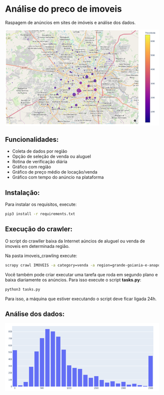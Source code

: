 # Análise do preco de imoveis
Raspagem de anúncios em sites de imóveis e análise dos dados.

![Gráfico do preço médio de imóveis de aluguel na cidade de Goiânia](./doc/regioes.png)

## Funcionalidades:

- Coleta de dados por região
- Opção de seleção de venda ou aluguel
- Rotina de verificação diária
- Gráfico com região
- Gráfico de preço médio de locação/venda
- Gráfico com tempo do anúncio na plataforma

## Instalação:

Para instalar os requisitos, execute:

```bash
pip3 install -r requirements.txt
```

## Execução do crawler:

O script do crawller baixa da Internet aúncios de aluguel ou venda de imoveis em determinada região.

Na pasta imoveis_crawling execute:

```bash
scrapy crawl IMOVEIS -a category=venda -a region=grande-goiania-e-anapolis -a state=go
```

Você também pode criar executar uma tarefa que roda em segundo plano e baixa diariamente os anúncios. Para isso execute o script **tasks.py**:

```bash
python3 tasks.py
```

Para isso, a máquina que estiver executando o script deve ficar ligada 24h. 

## Análise dos dados:

![alt text](./doc/preco_medio.png)
